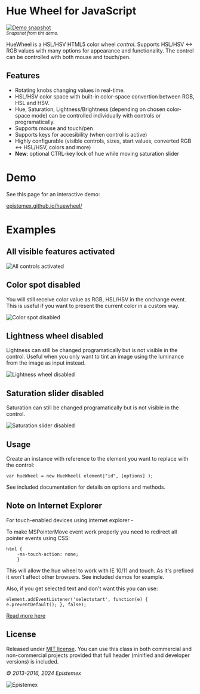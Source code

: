 Hue Wheel for JavaScript
========================

[![Demo snapshot](http://i.imgur.com/by5YtY3.png)](http://epistemex.github.io/huewheel/)<br>
*<sup>Snapshot from tint demo.</sup>*

HueWheel is a HSL/HSV HTML5 color wheel *control*. Supports HSL/HSV <-> RGB values with many options for
appearance and functionality. The control can be controlled with both mouse and touch/pen.


Features
--------

- Rotating knobs changing values in real-time.
- HSL/HSV color space with built-in color-space convertion between RGB, HSL and HSV.
- Hue, Saturation, Lightness/Brightness (depending on chosen color-space mode) can be controlled individually with controls or programatically.
- Supports mouse and touch/pen
- Supports keys for accesibility (when control is active)
- Highly configurable (visible controls, sizes, start values, converted RGB <-> HSL/HSV, colors and more)
- **New**: optional CTRL-key lock of hue while moving saturation slider


Demo
====

See this page for an interactive demo:

[epistemex.github.io/huewheel/](https://epistemex.github.io/huewheel/)


Examples
========

All visible features activated
------------------------------

<img src="https://i.imgur.com/h0y4KNq.png" alt="All controls activated" />


Color spot disabled
-------------------

You will still receive color value as RGB, HSL/HSV in the onchange event. This is useful
if you want to present the current color in a custom way.

<img src="https://i.imgur.com/Ig9NB5N.png" alt="Color spot disabled" />


Lightness wheel disabled
------------------------

Lightness can still be changed programatically but is not visible in the control. Useful when you only want to
tint an image using the luminance from the image as input instead.

<img src="https://i.imgur.com/JkUToKR.png" alt="Lightness wheel disabled" />


Saturation slider disabled
--------------------------

Saturation can still be changed programatically but is not visible in the control.

<img src="https://i.imgur.com/CSA3lSC.png" alt="Saturation slider disabled" />


Usage
-----

Create an instance with reference to the element you want to replace with the
control:

    var hueWheel = new HueWheel( element|"id", [options] );

See included documentation for details on options and methods.


Note on Internet Explorer
-------------------------

For touch-enabled devices using internet explorer -

To make MSPointerMove event work properly you need to redirect all pointer events using CSS:

    html {
        -ms-touch-action: none;
        }

This will allow the hue wheel to work with IE 10/11 and touch. As it's prefixed it
won't affect other browsers. See included demos for example.

Also, if you get selected text and don't want this you can use:

    element.addEventListener('selectstart', function(e) { e.preventDefault(); }, false);

[Read more here](http://msdn.microsoft.com/en-us/library/ie/hh673557%28v=vs.85%29.aspx)


License
-------

Released under [MIT license](http://choosealicense.com/licenses/mit/). You can use this class in both commercial and non-commercial projects provided that full header (minified and developer versions) is included.

*&copy; 2013-2016, 2024 Epistemex*

![Epistemex](https://i.imgur.com/wZSsyt8.png)
